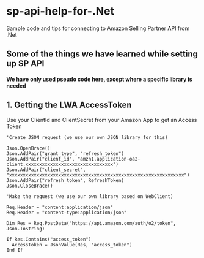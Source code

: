 # sp-api-help-for-.Net
Sample code and tips for connecting to Amazon Selling Partner API from .Net

## Some of the things we have learned while setting up SP API

#### We have only used pseudo code here, except where a specific library is needed


## 1. Getting the LWA AccessToken

Use your ClientId and ClientSecret from your Amazon App to get an Access Token
```
'Create JSON request (we use our own JSON library for this)

Json.OpenBrace()
Json.AddPair("grant_type", "refresh_token")
Json.AddPair("client_id", "amzn1.application-oa2-client.xxxxxxxxxxxxxxxxxxxxxxxxxxxxxxxx")
Json.AddPair("client_secret", "xxxxxxxxxxxxxxxxxxxxxxxxxxxxxxxxxxxxxxxxxxxxxxxxxxxxxxxxxxxxxxxx")
Json.AddPair("refresh_token", RefreshToken)
Json.CloseBrace()

'Make the request (we use our own library based on WebClient)

Req.Header = "content:application/json"
Req.Header = "content-type:application/json"

Dim Res = Req.PostData("https://api.amazon.com/auth/o2/token", Json.ToString)

If Res.Contains("access_token")
  AccessToken = JsonValue(Res, "access_token")
End If

```
